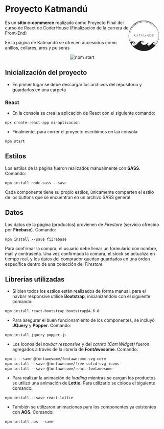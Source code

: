 # Proyecto Katmandú

<img alt="Logo" align="right" src="./src/logo.png" width="20%" />

Es un **sitio e-commerce** realizado como Proyecto Final del curso de React de CoderHouse (Finalización de la carrera de Front-End)

En la página de Katmandú se ofrecen accesorios como anillos, collares, aros y pulseras

<p align='center'>
<img src='./gifKatmandu.gif' width='500' alt='npm start'>
</p>

## Inicialización del proyecto
- En primer lugar se debe descargar los archivos del repositorio y guardarlos en una carpeta
### React
- En la consola se crea la aplicación de React con el siguiente comando:
```
npx create-react-app mi-aplicacion
```
- Finalmente, para correr el proyecto escribimos en laa consola:
```
npm start
```

## Estilos
Los estilos de la página fueron realizados manualmente con **SASS**. Comando: 
```
npm install node-sass --save
```
Cada componente tiene su propio estilos, únicamente comparten el estilo de los buttons que se encuentran en un archivo SASS general

## Datos
Los datos de la página (productos) provienen de *Firestore* (servicio ofrecido por **Firebase**). Comando:
```
npm install --save fiirebase
```
Para confirmar la compra, el usuario debe llenar un formulario con nombre, mail y contraseña. Una vez confirmada la compra, el stock se actualiza en tiempo real, y los datos del comprador quedan guardados en una órden específica dentro de una colección del *Firestore*

## Librerías utilizadas

- Si bien todos los estilos están realizados de forma manual, para el navbar responsive utilicé **Bootstrap**, inicianizándolo con el siguiente comando:
```
npm install react-bootstrap bootstrap@4.6.0
```

- Para asegurar el buen funcionamiento de los componentes, se incluyó **JQuery** y **Popper**. Comando:
```
npm install jquery popper.js
```

- Los íconos del *navbar responsive* y del *carrito (Cart Widget)* fueron agregados a través de la librería de **FontAwesome**. Comando: 
```
npm i --save @fontawesome/fontawesome-svg-core
npm install --save @fontawesome/free-solid-svg-icons
npm install --save @fontawesome/react-fontawesome
```

- Para realizar la animación de *loading* mientras se cargan los productos se utilizó una animación de **Lottie**. Para utilizarlo se coloca el siguiente comando:
```
npm install --save react-lottie
```

- También se utilizaron animaciones para los componentes ya existentes con **AOS**. Comando:
```
npm install aos --save
```